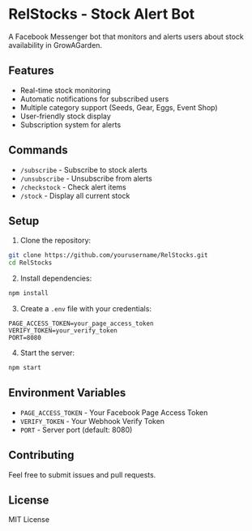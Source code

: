 # RelStocks - Stock Alert Bot

A Facebook Messenger bot that monitors and alerts users about stock availability in GrowAGarden.

## Features

- Real-time stock monitoring
- Automatic notifications for subscribed users
- Multiple category support (Seeds, Gear, Eggs, Event Shop)
- User-friendly stock display
- Subscription system for alerts

## Commands

- `/subscribe` - Subscribe to stock alerts
- `/unsubscribe` - Unsubscribe from alerts
- `/checkstock` - Check alert items
- `/stock` - Display all current stock

## Setup

1. Clone the repository:
```bash
git clone https://github.com/yourusername/RelStocks.git
cd RelStocks
```

2. Install dependencies:
```bash
npm install
```

3. Create a `.env` file with your credentials:
```
PAGE_ACCESS_TOKEN=your_page_access_token
VERIFY_TOKEN=your_verify_token
PORT=8080
```

4. Start the server:
```bash
npm start
```

## Environment Variables

- `PAGE_ACCESS_TOKEN` - Your Facebook Page Access Token
- `VERIFY_TOKEN` - Your Webhook Verify Token
- `PORT` - Server port (default: 8080)

## Contributing

Feel free to submit issues and pull requests.

## License

MIT License 